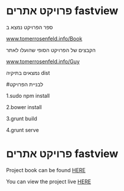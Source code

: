 # פרויקט אתרים fastview

ספר הפרויקט נמצא ב

<a href="http://www.tomerrosenfeld.info/Book">www.tomerrosenfeld.info/Book</a>

הקבצים של הפרויקט הסופי שהועלו לאתר

<a href="http://www.tomerrosenfeld.info/Guy">www.tomerrosenfeld.info/Guy</a>

נמצאים בתיקיה dist

#לבניית הפרויקט

1.sudo npm install

2.bower install

3.grunt build

4.grunt serve

# פרויקט אתרים fastview

Project book can be found <a href="http://www.tomerrosenfeld.info/Book">HERE</a>

You can view the project live <a href="http://www.tomerrosenfeld.info/Guy">HERE</a>
